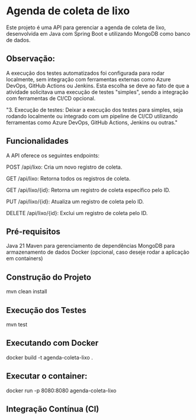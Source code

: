 # **Agenda de coleta de lixo**

Este projeto é uma API para gerenciar a agenda de coleta de lixo,
desenvolvida em Java com Spring Boot e utilizando MongoDB como banco de dados.

## **Observação:**
A execução dos testes automatizados foi configurada para rodar localmente, sem integração com ferramentas externas como Azure DevOps, GitHub Actions ou Jenkins. Esta escolha se deve ao fato de que a atividade solicitava uma execução de testes "simples", sendo a integração com ferramentas de CI/CD opcional.

"3. Execução de testes: Deixar a execução dos testes para simples, seja rodando localmente ou integrado com um pipeline de CI/CD utilizando ferramentas como Azure DevOps, GitHub Actions, Jenkins ou outras."
## **Funcionalidades**

A API oferece os seguintes endpoints:

POST /api/lixo: Cria um novo registro de coleta.

GET /api/lixo: Retorna todos os registros de coleta.

GET /api/lixo/{id}: Retorna um registro de coleta específico pelo ID.

PUT /api/lixo/{id}: Atualiza um registro de coleta pelo ID.

DELETE /api/lixo/{id}: Exclui um registro de coleta pelo ID.

## **Pré-requisitos**
Java 21
Maven para gerenciamento de dependências
MongoDB para armazenamento de dados
Docker (opcional, caso deseje rodar a aplicação em containers)

## **Construção do Projeto**
mvn clean install

## **Execução dos Testes**
mvn test

## **Executando com Docker**
docker build -t agenda-coleta-lixo .

## **Executar o container:**
docker run -p 8080:8080 agenda-coleta-lixo

## **Integração Contínua (CI)**






